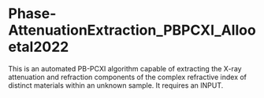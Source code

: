 # Phase-AttenuationExtraction_PBPCXI_Allooetal2022
This is an automated PB-PCXI algorithm capable of extracting the X-ray attenuation and refraction components of the complex refractive index of distinct materials within an unknown sample.  It requires an INPUT. 
